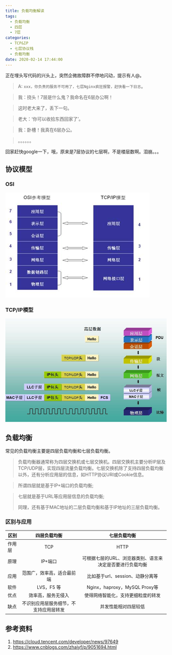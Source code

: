 ```yaml
---
title: 负载均衡解读
tags:
  - 负载均衡
  - 四层
  - 7层
categories:
  - TCP&IP
  - 七层协议栈
  - 负载均衡
date: 2020-02-14 17:44:00
---
```



正在埋头写代码的兴头上，突然企微故障群不停地闪动，提示有人@。

> A: `xxx，你负责的服务不可用了，七层Nginx疯狂报警，赶快看一下日志`。

> 我：挠头！7层是什么鬼？我命名在6层办公啊！

> 这时老大来了，丢下一句。

> 老大：‘你可以收拾东西回家了’。

> 我：卧槽！我真在6层办公。

> 。。。。。。

<!-- more -->

回家赶快google一下，哦，原来是7层协议的七层啊，不是楼层数啊。泪崩。。。

## 协议模型

### OSI

![](load_balence/协议模型.jpeg) 

### TCP/IP模型

![](load_balence/OSI七层协议.jpg)

## 负载均衡
常见的负载均衡主要是四层负载均衡和七层负载均衡。

> 负载均衡器通常称为四层交换机或七层交换机。四层交换机主要分析IP层及TCP/UDP层，实现四层流量负载均衡。七层交换机除了支持四层负载均衡以外，还有分析应用层的信息，如HTTP协议URI或Cookie信息。

> 所谓四层就是基于IP+端口的负载均衡;

> 七层就是基于URL等应用层信息的负载均衡;
> 
> 同理，还有基于MAC地址的二层负载均衡和基于IP地址的三层负载均衡。


### 区别与应用

|   区别     |四层负载均衡 |  七层负载均衡  |
| --------  | :-----:   | :----: |
| 作用层     | TCP       |   HTTP  |
| 原理       | IP+端口    |  可根据七层的URL、浏览器类别、语言来决定是否要进行负载均衡    |
| 应用       | 范围广，效率高，适合最前端       | 比如基于url、session、动静分离等   |
| 软件       | LVS，F5 等       |   Nginx，haproxy，MySQL Proxy等 |
| 优点       |  效率高，服务无侵入  | 使得网络智能化，支持更细粒度的转发|
|缺点        | 不识别应用层服务细节，不支持应用层转发  | 并发性能相对四层较低|


## 参考资料
1. https://cloud.tencent.com/developer/news/97649
2. https://www.cnblogs.com/zhaiyf/p/9051694.html
